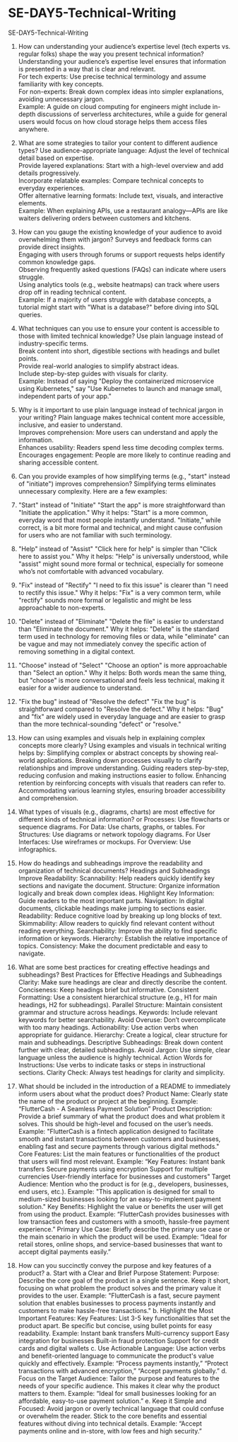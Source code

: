 # SE-DAY5-Technical-Writing
SE-DAY5-Technical-Writing
1. How can understanding your audience’s expertise level (tech experts vs. regular folks) shape the way you present technical information? 
Understanding your audience’s expertise level ensures that information is presented in a way that is clear and relevant.  
For tech experts: Use precise technical terminology and assume familiarity with key concepts.  
For non-experts: Break down complex ideas into simpler explanations, avoiding unnecessary jargon.  
Example: A guide on cloud computing for engineers might include in-depth discussions of serverless architectures, while a guide for general users would focus on how cloud storage helps them access files anywhere.

2. What are some strategies to tailor your content to different audience types?
Use audience-appropriate language: Adjust the level of technical detail based on expertise.  
Provide layered explanations: Start with a high-level overview and add details progressively.  
Incorporate relatable examples: Compare technical concepts to everyday experiences.  
Offer alternative learning formats: Include text, visuals, and interactive elements.  
Example: When explaining APIs, use a restaurant analogy—APIs are like waiters delivering orders between customers and kitchens.

3. How can you gauge the existing knowledge of your audience to avoid overwhelming them with jargon?
Surveys and feedback forms can provide direct insights.  
Engaging with users through forums or support requests helps identify common knowledge gaps.  
Observing frequently asked questions (FAQs) can indicate where users struggle.  
Using analytics tools (e.g., website heatmaps) can track where users drop off in reading technical content.  
Example: If a majority of users struggle with database concepts, a tutorial might start with "What is a database?" before diving into SQL queries.  

4. What techniques can you use to ensure your content is accessible to those with limited technical knowledge?
Use plain language instead of industry-specific terms.  
Break content into short, digestible sections with headings and bullet points.  
Provide real-world analogies to simplify abstract ideas.  
Include step-by-step guides with visuals for clarity.  
Example: Instead of saying "Deploy the containerized microservice using Kubernetes," say "Use Kubernetes to launch and manage small, independent parts of your app."

5. Why is it important to use plain language instead of technical jargon in your writing? 
Plain language makes technical content more accessible, inclusive, and easier to understand.  
Improves comprehension: More users can understand and apply the information.  
Enhances usability: Readers spend less time decoding complex terms.  
Encourages engagement: People are more likely to continue reading and sharing accessible content.  

6. Can you provide examples of how simplifying terms (e.g., "start" instead of "initiate") improves comprehension? 
Simplifying terms eliminates unnecessary complexity. Here are a few examples:  
1. "Start" instead of "Initiate"
"Start the app" is more straightforward than "Initiate the application."
Why it helps: "Start" is a more common, everyday word that most people instantly understand. "Initiate," while correct, is a bit more formal and technical, and might cause confusion for users who are not familiar with such terminology.
2. "Help" instead of "Assist"
"Click here for help" is simpler than "Click here to assist you."
Why it helps: "Help" is universally understood, while "assist" might sound more formal or technical, especially for someone who’s not comfortable with advanced vocabulary.
3. "Fix" instead of "Rectify"
"I need to fix this issue" is clearer than "I need to rectify this issue."
Why it helps: "Fix" is a very common term, while "rectify" sounds more formal or legalistic and might be less approachable to non-experts.
4. "Delete" instead of "Eliminate"
"Delete the file" is easier to understand than "Eliminate the document."
Why it helps: "Delete" is the standard term used in technology for removing files or data, while "eliminate" can be vague and may not immediately convey the specific action of removing something in a digital context.
5. "Choose" instead of "Select"
"Choose an option" is more approachable than "Select an option."
Why it helps: Both words mean the same thing, but "choose" is more conversational and feels less technical, making it easier for a wider audience to understand.
6. "Fix the bug" instead of "Resolve the defect"
"Fix the bug" is straightforward compared to "Resolve the defect."
Why it helps: "Bug" and "fix" are widely used in everyday language and are easier to grasp than the more technical-sounding "defect" or "resolve."

7. How can using examples and visuals help in explaining complex concepts more clearly?
Using examples and visuals in technical writing helps by:
Simplifying complex or abstract concepts by showing real-world applications.
Breaking down processes visually to clarify relationships and improve understanding.
Guiding readers step-by-step, reducing confusion and making instructions easier to follow.
Enhancing retention by reinforcing concepts with visuals that readers can refer to.
Accommodating various learning styles, ensuring broader accessibility and comprehension.

8. What types of visuals (e.g., diagrams, charts) are most effective for different kinds of technical information?
or Processes: Use flowcharts or sequence diagrams.
For Data: Use charts, graphs, or tables.
For Structures: Use diagrams or network topology diagrams.
For User Interfaces: Use wireframes or mockups.
For Overview: Use infographics.

9. How do headings and subheadings improve the readability and organization of technical documents?
Headings and Subheadings Improve Readability:
Scannability: Help readers quickly identify key sections and navigate the document.
Structure: Organize information logically and break down complex ideas.
Highlight Key Information: Guide readers to the most important parts.
Navigation: In digital documents, clickable headings make jumping to sections easier.
Readability: Reduce cognitive load by breaking up long blocks of text.
Skimmability: Allow readers to quickly find relevant content without reading everything.
Searchability: Improve the ability to find specific information or keywords.
Hierarchy: Establish the relative importance of topics.
Consistency: Make the document predictable and easy to navigate.

10. What are some best practices for creating effective headings and subheadings?
Best Practices for Effective Headings and Subheadings
Clarity: Make sure headings are clear and directly describe the content.
Conciseness: Keep headings brief but informative.
Consistent Formatting: Use a consistent hierarchical structure (e.g., H1 for main headings, H2 for subheadings).
Parallel Structure: Maintain consistent grammar and structure across headings.
Keywords: Include relevant keywords for better searchability.
Avoid Overuse: Don’t overcomplicate with too many headings.
Actionability: Use action verbs when appropriate for guidance.
Hierarchy: Create a logical, clear structure for main and subheadings.
Descriptive Subheadings: Break down content further with clear, detailed subheadings.
Avoid Jargon: Use simple, clear language unless the audience is highly technical.
Action Words for Instructions: Use verbs to indicate tasks or steps in instructional sections.
Clarity Check: Always test headings for clarity and simplicity.

11. What should be included in the introduction of a README to immediately inform users about what the product does?
Product Name: Clearly state the name of the product or project at the beginning.
Example: “FlutterCash - A Seamless Payment Solution”
Product Description: Provide a brief summary of what the product does and what problem it solves. This should be high-level and focused on the user’s needs.
Example: "FlutterCash is a fintech application designed to facilitate smooth and instant transactions between customers and businesses, enabling fast and secure payments through various digital methods."
Core Features: List the main features or functionalities of the product that users will find most relevant.
Example: “Key Features:
Instant bank transfers
Secure payments using encryption
Support for multiple currencies
User-friendly interface for businesses and customers"
Target Audience: Mention who the product is for (e.g., developers, businesses, end users, etc.).
Example: "This application is designed for small to medium-sized businesses looking for an easy-to-implement payment solution."
Key Benefits: Highlight the value or benefits the user will get from using the product.
Example: “FlutterCash provides businesses with low transaction fees and customers with a smooth, hassle-free payment experience.”
Primary Use Case: Briefly describe the primary use case or the main scenario in which the product will be used.
Example: “Ideal for retail stores, online shops, and service-based businesses that want to accept digital payments easily.”


12. How can you succinctly convey the purpose and key features of a product?
a. Start with a Clear and Brief Purpose Statement:
Purpose: Describe the core goal of the product in a single sentence.
Keep it short, focusing on what problem the product solves and the primary value it provides to the user.
Example: "FlutterCash is a fast, secure payment solution that enables businesses to process payments instantly and customers to make hassle-free transactions."
b. Highlight the Most Important Features: Key Features: List 3-5 key functionalities that set the product apart.
Be specific but concise, using bullet points for easy readability.
Example:
Instant bank transfers
Multi-currency support
Easy integration for businesses
Built-in fraud protection
Support for credit cards and digital wallets
c. Use Actionable Language: Use action verbs and benefit-oriented language to communicate the product's value quickly and effectively.
Example: “Process payments instantly,” “Protect transactions with advanced encryption,” “Accept payments globally.”
d. Focus on the Target Audience: Tailor the purpose and features to the needs of your specific audience. This makes it clear why the product matters to them.
Example: “Ideal for small businesses looking for an affordable, easy-to-use payment solution.”
e. Keep it Simple and Focused: Avoid jargon or overly technical language that could confuse or overwhelm the reader.
Stick to the core benefits and essential features without diving into technical details.
Example: “Accept payments online and in-store, with low fees and high security.”
